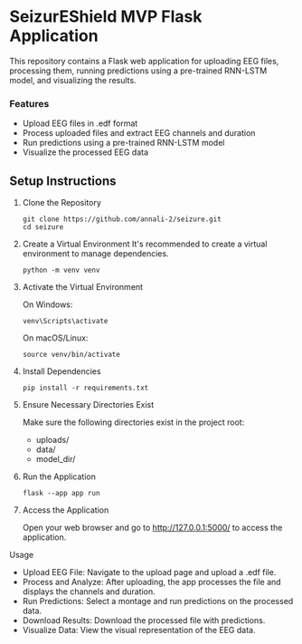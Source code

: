 # SeizurEShield MVP Flask Application

This repository contains a Flask web application for uploading EEG files, processing them, running predictions using a pre-trained RNN-LSTM model, and visualizing the results.

### Features
* Upload EEG files in .edf format
* Process uploaded files and extract EEG channels and duration
* Run predictions using a pre-trained RNN-LSTM model
* Visualize the processed EEG data

## Setup Instructions
1. Clone the Repository

    ```
    git clone https://github.com/annali-2/seizure.git
    cd seizure
    ```

2. Create a Virtual Environment
It's recommended to create a virtual environment to manage dependencies.

    ```
    python -m venv venv
    ```

3. Activate the Virtual Environment
    
    On Windows:

    ```
    venv\Scripts\activate
    ```

    On macOS/Linux:

    ```
    source venv/bin/activate
    ```

4. Install Dependencies

    ``` 
    pip install -r requirements.txt
    ```

5. Ensure Necessary Directories Exist

    Make sure the following directories exist in the project root:
    * uploads/
    * data/
    * model_dir/


6. Run the Application

    ```
    flask --app app run
    ```

8. Access the Application

    Open your web browser and go to http://127.0.0.1:5000/ to access the application.

Usage
* Upload EEG File: Navigate to the upload page and upload a .edf file.
* Process and Analyze: After uploading, the app processes the file and displays the channels and duration.
* Run Predictions: Select a montage and run predictions on the processed data.
* Download Results: Download the processed file with predictions.
* Visualize Data: View the visual representation of the EEG data.




